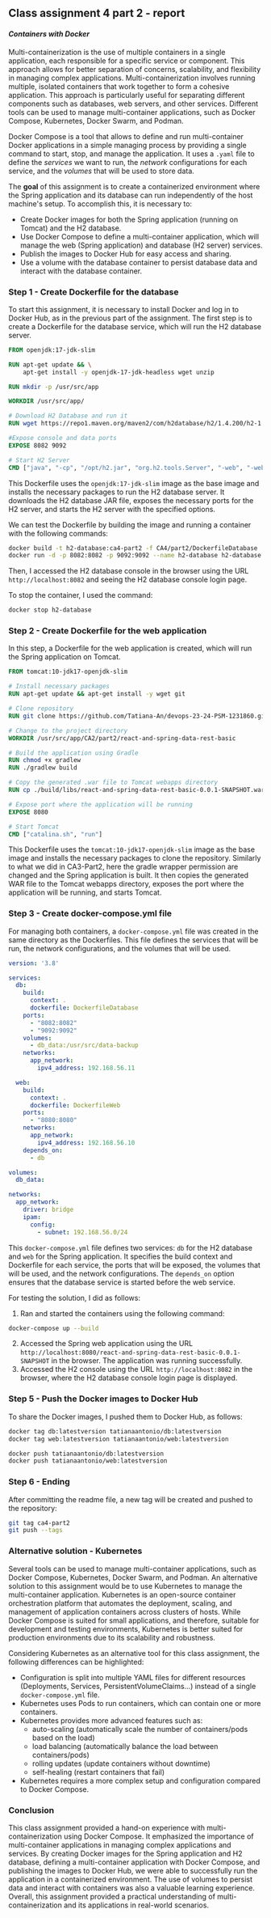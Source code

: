 ## Class assignment 4 part 2 - report
#### *Containers with Docker*
Multi-containerization is the use of multiple containers in a single application, each responsible for a specific service or component. This approach allows for better separation of concerns, scalability, and flexibility in managing complex applications.  Multi-containerization involves running multiple, isolated containers that work together to form a cohesive application. This approach is particularly useful for separating different components such as databases, web servers, and other services. Different tools can be used to manage multi-container applications, such as Docker Compose, Kubernetes, Docker Swarm, and Podman.

Docker Compose is a tool that allows to define and run multi-container Docker applications in a simple managing process by providing a single command to start, stop, and manage the application. It uses a `.yaml` file to define the _services_ we want to run, the _network_ configurations for each service, and the _volumes_ that will be used to store data.

The **goal** of this assignment is to create a containerized environment where the Spring application and its database can run independently of the host machine's setup. To accomplish this, it is necessary to:
- Create Docker images for both the Spring application (running on Tomcat) and the H2 database.
- Use Docker Compose to define a multi-container application, which will manage the web (Spring application) and database (H2 server) services.
- Publish the images to Docker Hub for easy access and sharing.
- Use a volume with the database container to persist database data and interact with the database container.


### Step 1 - Create Dockerfile for the database
To start this assignment, it is necessary to install Docker and log in to Docker Hub, as in the previous part of the assignment. The first step is to create a Dockerfile for the database service, which will run the H2 database server.
```dockerfile
FROM openjdk:17-jdk-slim

RUN apt-get update && \
    apt-get install -y openjdk-17-jdk-headless wget unzip

RUN mkdir -p /usr/src/app

WORKDIR /usr/src/app/

# Download H2 Database and run it
RUN wget https://repo1.maven.org/maven2/com/h2database/h2/1.4.200/h2-1.4.200.jar -O /opt/h2.jar

#Expose console and data ports
EXPOSE 8082 9092

# Start H2 Server
CMD ["java", "-cp", "/opt/h2.jar", "org.h2.tools.Server", "-web", "-webAllowOthers", "-tcp", "-tcpAllowOthers", "-ifNotExists"]
```

This Dockerfile uses the `openjdk:17-jdk-slim` image as the base image and installs the necessary packages to run the H2 database server. It downloads the H2 database JAR file, exposes the necessary ports for the H2 server, and starts the H2 server with the specified options.

We can test the Dockerfile by building the image and running a container with the following commands:
```bash
docker build -t h2-database:ca4-part2 -f CA4/part2/DockerfileDatabase .
docker run -d -p 8082:8082 -p 9092:9092 --name h2-database h2-database:ca4-part2
```
Then, I accessed the H2 database console in the browser using the URL `http://localhost:8082` and seeing the H2 database console login page.

To stop the container, I used the command:
```bash
docker stop h2-database
```

### Step 2 - Create Dockerfile for the web application
In this step, a Dockerfile for the web application is created, which will run the Spring application on Tomcat.
```dockerfile
FROM tomcat:10-jdk17-openjdk-slim

# Install necessary packages
RUN apt-get update && apt-get install -y wget git

# Clone repository
RUN git clone https://github.com/Tatiana-An/devops-23-24-PSM-1231860.git /usr/src/app

# Change to the project directory
WORKDIR /usr/src/app/CA2/part2/react-and-spring-data-rest-basic

# Build the application using Gradle
RUN chmod +x gradlew
RUN ./gradlew build

# Copy the generated .war file to Tomcat webapps directory
RUN cp ./build/libs/react-and-spring-data-rest-basic-0.0.1-SNAPSHOT.war /usr/local/tomcat/webapps

# Expose port where the application will be running
EXPOSE 8080

# Start Tomcat
CMD ["catalina.sh", "run"]
```

This Dockerfile uses the `tomcat:10-jdk17-openjdk-slim` image as the base image and installs the necessary packages to clone the repository. Similarly to what we did in CA3-Part2, here the gradle wrapper permission are changed and the Spring application is built. It then copies the generated WAR file to the Tomcat webapps directory, exposes the port where the application will be running, and starts Tomcat.


### Step 3 - Create docker-compose.yml file
For managing both containers, a `docker-compose.yml` file was created in the same directory as the Dockerfiles. This file defines the services that will be run, the network configurations, and the volumes that will be used.

```yaml
version: '3.8'

services:
  db:
    build:
      context: .
      dockerfile: DockerfileDatabase
    ports:
      - "8082:8082"
      - "9092:9092"
    volumes:
      - db_data:/usr/src/data-backup
    networks:
      app_network:
        ipv4_address: 192.168.56.11

  web:
    build:
      context: .
      dockerfile: DockerfileWeb
    ports:
      - "8080:8080"
    networks:
      app_network:
        ipv4_address: 192.168.56.10
    depends_on:
      - db

volumes:
  db_data:

networks:
  app_network:
    driver: bridge
    ipam:
      config:
        - subnet: 192.168.56.0/24
```

This `docker-compose.yml` file defines two services: `db` for the H2 database and `web` for the Spring application. It specifies the build context and Dockerfile for each service, the ports that will be exposed, the volumes that will be used, and the network configurations. The `depends_on` option ensures that the database service is started before the web service.

For testing the solution, I did as follows:
1. Ran and started the containers using the following command:
```bash
docker-compose up --build
```
2. Accessed the Spring web application using the URL `http://localhost:8080/react-and-spring-data-rest-basic-0.0.1-SNAPSHOT` in the browser. The application was running successfully.
3. Accessed the H2 console using the URL `http://localhost:8082` in the browser, where the H2 database console login page is displayed.

### Step 5 - Push the Docker images to Docker Hub
To share the Docker images, I pushed them to Docker Hub, as follows:

```bash
docker tag db:latestversion tatianaantonio/db:latestversion
docker tag web:latestversion tatianaantonio/web:latestversion

docker push tatianaantonio/db:latestversion
docker push tatianaantonio/web:latestversion
```

### Step 6 - Ending
After committing the readme file, a new tag will be created and pushed to the repository:
```bash
git tag ca4-part2
git push --tags
```

### **Alternative solution - Kubernetes**
Several tools can be used to manage multi-container applications, such as Docker Compose, Kubernetes, Docker Swarm, and Podman. An alternative solution to this assignment would be to use Kubernetes to manage the multi-container application. Kubernetes is an open-source container orchestration platform that automates the deployment, scaling, and management of application containers across clusters of hosts. While Docker Compose is suited for small applications, and therefore, suitable for development and testing environments, Kubernetes is better suited for production environments due to its scalability and robustness.

Considering Kubernetes as an alternative tool for this class assignment, the following differences can be highlighted:
- Configuration is split into multiple YAML files for different resources (Deployments, Services, PersistentVolumeClaims...) instead of a single `docker-compose.yml` file.
- Kubernetes uses Pods to run containers, which can contain one or more containers.
- Kubernetes provides more advanced features such as:
  - auto-scaling (automatically scale the number of containers/pods based on the load)
  - load balancing (automatically balance the load between containers/pods)
  - rolling updates (update containers without downtime)
  - self-healing (restart containers that fail)
- Kubernetes requires a more complex setup and configuration compared to Docker Compose.

### **Conclusion**

This class assignment provided a hand-on experience with multi-containerization using Docker Compose. It emphasized the importance of multi-container applications in managing complex applications and services. By creating Docker images for the Spring application and H2 database, defining a multi-container application with Docker Compose, and publishing the images to Docker Hub, we were able to successfully run the application in a containerized environment. The use of volumes to persist data and interact with containers was also a valuable learning experience. Overall, this assignment provided a practical understanding of multi-containerization and its applications in real-world scenarios.